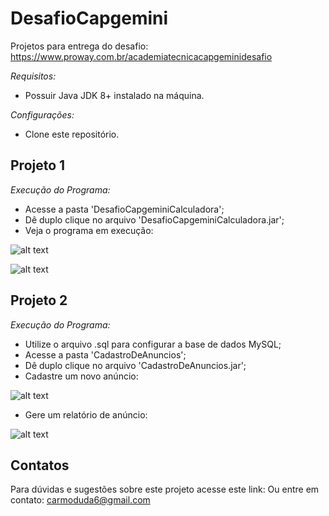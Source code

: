 # DesafioCapgemini

Projetos para entrega do desafio:
https://www.proway.com.br/academiatecnicacapgeminidesafio

_Requisitos:_ 
* Possuir Java JDK 8+ instalado na máquina.

_Configurações:_
* Clone este repositório.

## Projeto 1
_Execução do Programa:_
* Acesse a pasta 'DesafioCapgeminiCalculadora';
* Dê duplo clique no arquivo 'DesafioCapgeminiCalculadora.jar';
* Veja o programa em execução: 

![alt text](EntradaProjeto1.png)

![alt text](SaidaProjeto1.png)

## Projeto 2
_Execução do Programa:_
* Utilize o arquivo .sql para configurar a base de dados MySQL;
* Acesse a pasta 'CadastroDeAnuncios';
* Dê duplo clique no arquivo 'CadastroDeAnuncios.jar';
* Cadastre um novo anúncio: 

![alt text](SaidaProjeto2.png)

* Gere um relatório de anúncio: 

![alt text](EntradaProjeto2.png)

## Contatos
Para dúvidas e sugestões sobre este projeto acesse este link: 
Ou entre em contato: carmoduda6@gmail.com
